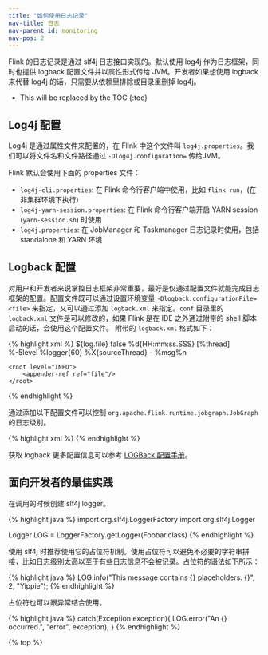 ```yaml
---
title: "如何使用日志记录"
nav-title: 日志
nav-parent_id: monitoring
nav-pos: 2
---
```

<!--
Licensed to the Apache Software Foundation (ASF) under one
or more contributor license agreements.  See the NOTICE file
distributed with this work for additional information
regarding copyright ownership.  The ASF licenses this file
to you under the Apache License, Version 2.0 (the
"License"); you may not use this file except in compliance
with the License.  You may obtain a copy of the License at

  http://www.apache.org/licenses/LICENSE-2.0

Unless required by applicable law or agreed to in writing,
software distributed under the License is distributed on an
"AS IS" BASIS, WITHOUT WARRANTIES OR CONDITIONS OF ANY
KIND, either express or implied.  See the License for the
specific language governing permissions and limitations
under the License.
-->

Flink 的日志记录是通过 slf4j 日志接口实现的。默认使用 log4j 作为日志框架，同时也提供 logback 配置文件并以属性形式传给 JVM。开发者如果想使用 logback 来代替 log4j 的话，只需要从依赖里排除或目录里删掉 log4j。

* This will be replaced by the TOC
{:toc}

## Log4j 配置

Log4j 是通过属性文件来配置的，在 Flink 中这个文件叫 `log4j.properties`。我们可以将文件名和文件路径通过 `-Dlog4j.configuration=` 传给JVM。 

Flink 默认会使用下面的 properties 文件：

- `log4j-cli.properties`: 在 Flink 命令行客户端中使用，比如 `flink run`，(在非集群环境下执行)
- `log4j-yarn-session.properties`: 在 Flink 命令行客户端开启 YARN session  (`yarn-session.sh`) 时使用
- `log4j.properties`: 在 JobManager 和 Taskmanager 日志记录时使用，包括 standalone 和 YARN 环境

## Logback 配置

对用户和开发者来说掌控日志框架非常重要，最好是仅通过配置文件就能完成日志框架的配置。配置文件既可以通过设置环境变量 `-Dlogback.configurationFile=<file>` 来指定，又可以通过添加 `logback.xml` 来指定。`conf` 目录里的 `logback.xml` 文件是可以修改的，如果 Flink 是在 IDE 之外通过附带的 shell 脚本启动的话，会使用这个配置文件。
附带的 `logback.xml` 格式如下：

{% highlight xml %}
<configuration>
    <appender name="file" class="ch.qos.logback.core.FileAppender">
        <file>${log.file}</file>
        <append>false</append>
        <encoder>
            <pattern>%d{HH:mm:ss.SSS} [%thread] %-5level %logger{60} %X{sourceThread} - %msg%n</pattern>
        </encoder>
    </appender>

    <root level="INFO">
        <appender-ref ref="file"/>
    </root>
</configuration>
{% endhighlight %}

通过添加以下配置文件可以控制 `org.apache.flink.runtime.jobgraph.JobGraph` 的日志级别。

{% highlight xml %}
<logger name="org.apache.flink.runtime.jobgraph.JobGraph" level="DEBUG"/>
{% endhighlight %}

获取 logback 更多配置信息可以参考 [LOGBack 配置手册](http://logback.qos.ch/manual/configuration.html)。

## 面向开发者的最佳实践

在调用的时候创建 slf4j logger。

{% highlight java %}
import org.slf4j.LoggerFactory
import org.slf4j.Logger

Logger LOG = LoggerFactory.getLogger(Foobar.class)
{% endhighlight %}

使用 slf4j 时推荐使用它的占位符机制。使用占位符可以避免不必要的字符串拼接，比如日志级别太高以至于有些日志信息不会被记录。占位符的语法如下所示：

{% highlight java %}
LOG.info("This message contains {} placeholders. {}", 2, "Yippie");
{% endhighlight %}

占位符也可以跟异常结合使用。

{% highlight java %}
catch(Exception exception){
	LOG.error("An {} occurred.", "error", exception);
}
{% endhighlight %}

{% top %}

